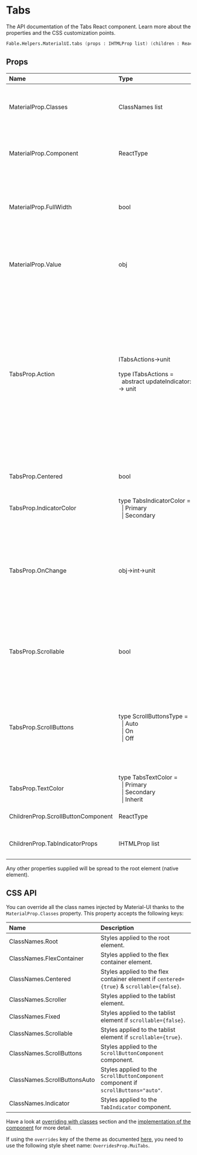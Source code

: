 # Tabs

<p class="description">The API documentation of the Tabs React component. Learn more about the properties and the CSS customization points.</p>

```fsharp
Fable.Helpers.MaterialUI.tabs (props : IHTMLProp list) (children : ReactElement list) : ReactElement
```



## Props

| Name | Type | Default | Description |
|:-----|:-----|:--------|:------------|
| <span class="prop-name">MaterialProp.Classes</span> | <span class="prop-type">ClassNames list</span> |   | Override or extend the styles applied to the component.  See CSS API below for more details.  |
| <span class="prop-name">MaterialProp.Component</span> | <span class="prop-type">ReactType</span> | <span class="prop-default">"div"</span> | The component used for the root node. Either a string to use a DOM element or a component. |
| <span class="prop-name">MaterialProp.FullWidth</span> | <span class="prop-type">bool</span> | <span class="prop-default">false</span> | If `true`, the tabs will grow to use all the available space. This property is intended for small views, like on mobile. |
| <span class="prop-name">MaterialProp.Value</span> | <span class="prop-type">obj</span> |   | The value of the currently selected `Tab`. If you don't want any selected `Tab`, you can set this property to `false`. |
| <span class="prop-name">TabsProp.Action</span> | <span class="prop-type">ITabsActions->unit<br><br>type&nbsp;ITabsActions&nbsp;=<br>&nbsp;&nbsp;abstract&nbsp;updateIndicator:&nbsp;unit&nbsp;-&gt;&nbsp;unit<br></span> |   | Callback fired when the component mounts. This is useful when you want to trigger an action programmatically. It currently only supports `updateIndicator()` action.<br><br>**Signature:**<br>`(actions: ITabsActions) -> unit`<br>*actions:* This object contains all possible actions that can be triggered programmatically. |
| <span class="prop-name">TabsProp.Centered</span> | <span class="prop-type">bool</span> | <span class="prop-default">false</span> | If `true`, the tabs will be centered. This property is intended for large views. |
| <span class="prop-name">TabsProp.IndicatorColor</span> | <span class="prop-type">type&nbsp;TabsIndicatorColor&nbsp;=<br>&nbsp;&nbsp;&#124;&nbsp;Primary<br>&nbsp;&nbsp;&#124;&nbsp;Secondary<br></span> | <span class="prop-default">IndicatorColor.Secondary</span> | Determines the color of the indicator. |
| <span class="prop-name">TabsProp.OnChange</span> | <span class="prop-type">obj->int->unit</span> |   | Callback fired when the value changes.<br><br>**Signature:**<br>`(event: obj) -> (value: int) -> unit`<br>*event:* The event source of the callback<br>*value:* We default to the index of the child |
| <span class="prop-name">TabsProp.Scrollable</span> | <span class="prop-type">bool</span> | <span class="prop-default">false</span> | True invokes scrolling properties and allow for horizontally scrolling (or swiping) the tab bar. |
| <span class="prop-name">TabsProp.ScrollButtons</span> | <span class="prop-type">type&nbsp;ScrollButtonsType&nbsp;=<br>&nbsp;&nbsp;&#124;&nbsp;Auto<br>&nbsp;&nbsp;&#124;&nbsp;On<br>&nbsp;&nbsp;&#124;&nbsp;Off<br></span> | <span class="prop-default">ScrollButtonsThype.Auto</span> | Determine behavior of scroll buttons when tabs are set to scroll `auto` will only present them on medium and larger viewports `on` will always present them `off` will never present them |
| <span class="prop-name">TabsProp.TextColor</span> | <span class="prop-type">type&nbsp;TabsTextColor&nbsp;=<br>&nbsp;&nbsp;&#124;&nbsp;Primary<br>&nbsp;&nbsp;&#124;&nbsp;Secondary<br>&nbsp;&nbsp;&#124;&nbsp;Inherit<br></span> | <span class="prop-default">TabsTextColor.Inherit</span> | Determines the color of the `Tab`. |
| <span class="prop-name">ChildrenProp.ScrollButtonComponent</span> | <span class="prop-type">ReactType</span> | <span class="prop-default">TabScrollButton</span> | The component used to render the scroll buttons. |
| <span class="prop-name">ChildrenProp.TabIndicatorProps</span> | <span class="prop-type">IHTMLProp list</span> |   | Properties applied to the `TabIndicator` element. |

Any other properties supplied will be spread to the root element (native element).

## CSS API

You can override all the class names injected by Material-UI thanks to the `MaterialProp.Classes` property.
This property accepts the following keys:


| Name | Description |
|:-----|:------------|
| <span class="prop-name">ClassNames.Root</span> | Styles applied to the root element.
| <span class="prop-name">ClassNames.FlexContainer</span> | Styles applied to the flex container element.
| <span class="prop-name">ClassNames.Centered</span> | Styles applied to the flex container element if `centered={true}` & `scrollable={false}`.
| <span class="prop-name">ClassNames.Scroller</span> | Styles applied to the tablist element.
| <span class="prop-name">ClassNames.Fixed</span> | Styles applied to the tablist element if `scrollable={false}`.
| <span class="prop-name">ClassNames.Scrollable</span> | Styles applied to the tablist element if `scrollable={true}`.
| <span class="prop-name">ClassNames.ScrollButtons</span> | Styles applied to the `ScrollButtonComponent` component.
| <span class="prop-name">ClassNames.ScrollButtonsAuto</span> | Styles applied to the `ScrollButtonComponent` component if `scrollButtons="auto"`.
| <span class="prop-name">ClassNames.Indicator</span> | Styles applied to the `TabIndicator` component.

Have a look at [overriding with classes](#/customization/overrides) section
and the [implementation of the component](https://github.com/mui-org/material-ui/tree/master/packages/material-ui/src/Tabs/Tabs.js)
for more detail.

If using the `overrides` key of the theme as documented
[here](#/customization/themes),
you need to use the following style sheet name: `OverridesProp.MuiTabs`.

<!--## Demos-->

<!--- [Tabs](/demos/tabs/)-->


